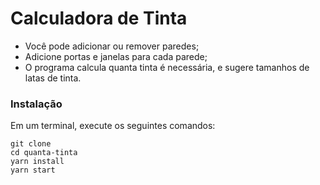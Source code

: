 # Calculadora de Tinta

- Você pode adicionar ou remover paredes;
- Adicione portas e janelas para cada parede;
- O programa calcula quanta tinta é necessária, e sugere tamanhos de latas de tinta.

### Instalação

Em um terminal, execute os seguintes comandos: 
```
git clone 
cd quanta-tinta
yarn install
yarn start
```
